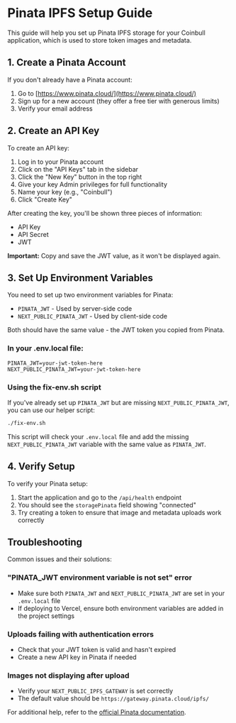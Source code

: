 # Pinata IPFS Setup Guide

This guide will help you set up Pinata IPFS storage for your Coinbull application, which is used to store token images and metadata.

## 1. Create a Pinata Account

If you don't already have a Pinata account:

1. Go to [https://www.pinata.cloud/](https://www.pinata.cloud/)
2. Sign up for a new account (they offer a free tier with generous limits)
3. Verify your email address

## 2. Create an API Key

To create an API key:

1. Log in to your Pinata account
2. Click on the "API Keys" tab in the sidebar
3. Click the "New Key" button in the top right
4. Give your key Admin privileges for full functionality
5. Name your key (e.g., "Coinbull")
6. Click "Create Key"

After creating the key, you'll be shown three pieces of information:
- API Key
- API Secret
- JWT

**Important:** Copy and save the JWT value, as it won't be displayed again.

## 3. Set Up Environment Variables

You need to set up two environment variables for Pinata:

- `PINATA_JWT` - Used by server-side code
- `NEXT_PUBLIC_PINATA_JWT` - Used by client-side code

Both should have the same value - the JWT token you copied from Pinata.

### In your .env.local file:

```
PINATA_JWT=your-jwt-token-here
NEXT_PUBLIC_PINATA_JWT=your-jwt-token-here
```

### Using the fix-env.sh script

If you've already set up `PINATA_JWT` but are missing `NEXT_PUBLIC_PINATA_JWT`, you can use our helper script:

```bash
./fix-env.sh
```

This script will check your `.env.local` file and add the missing `NEXT_PUBLIC_PINATA_JWT` variable with the same value as `PINATA_JWT`.

## 4. Verify Setup

To verify your Pinata setup:

1. Start the application and go to the `/api/health` endpoint
2. You should see the `storagePinata` field showing "connected"
3. Try creating a token to ensure that image and metadata uploads work correctly

## Troubleshooting

Common issues and their solutions:

### "PINATA_JWT environment variable is not set" error
- Make sure both `PINATA_JWT` and `NEXT_PUBLIC_PINATA_JWT` are set in your `.env.local` file
- If deploying to Vercel, ensure both environment variables are added in the project settings

### Uploads failing with authentication errors
- Check that your JWT token is valid and hasn't expired
- Create a new API key in Pinata if needed

### Images not displaying after upload
- Verify your `NEXT_PUBLIC_IPFS_GATEWAY` is set correctly
- The default value should be `https://gateway.pinata.cloud/ipfs/`

For additional help, refer to the [official Pinata documentation](https://docs.pinata.cloud/). 